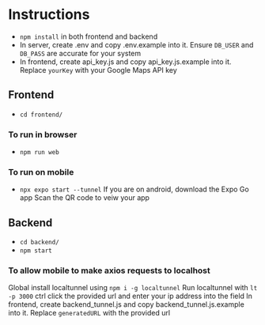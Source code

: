 # Instructions

- `npm install` in both frontend and backend
- In server, create .env and copy .env.example into it. Ensure `DB_USER` and `DB_PASS` are accurate for your system
- In frontend, create api_key.js and copy api_key.js.example into it. Replace `yourKey` with your Google Maps API key

## Frontend

- `cd frontend/`

### To run in browser

- `npm run web`

### To run on mobile

- `npx expo start --tunnel`
If you are on android, download the Expo Go app
Scan the QR code to veiw your app

## Backend

- `cd backend/`
- `npm start`

### To allow mobile to make axios requests to localhost

Global install localtunnel using `npm i -g localtunnel`
Run localtunnel with `lt -p 3000`
ctrl click the provided url and enter your ip address into the field
In frontend, create backend_tunnel.js and copy backend_tunnel.js.example into it. Replace `generatedURL` with the provided url